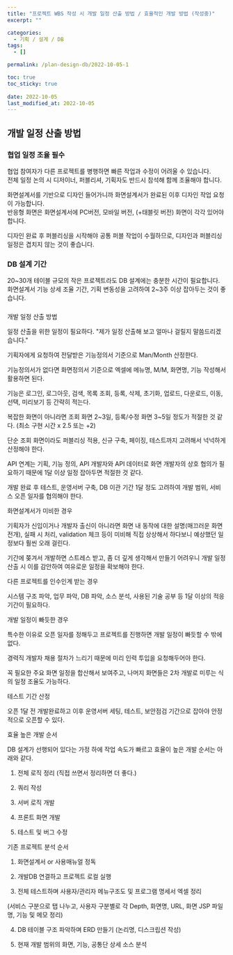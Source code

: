 ```yaml
---
title: "프로젝트 WBS 작성 시 개발 일정 산출 방법 / 효율적인 개발 방법 (작성중)"
excerpt: ""

categories:
  - 기획 / 설계 / DB
tags:
  - []

permalink: /plan-design-db/2022-10-05-1

toc: true
toc_sticky: true
 
date: 2022-10-05
last_modified_at: 2022-10-05
---
```


## 개발 일정 산출 방법

### 협업 일정 조율 필수
협업 참여자가 다른 프로젝트를 병행하면 빠른 작업과 수정이 어려울 수 있습니다.  
전체 일정 논의 시 디저이너, 퍼블리셔, 기획자도 반드시 참석해 함께 조율해야 합니다.

화면설계서를 기반으로 디자인 들어가니까 화면설계서가 완료된 이후 디자인 작업 요청이 가능합니다.  
반응형 화면은 화면설계서에 PC버전, 모바일 버전, (+태블릿 버전) 화면이 각각 있어야 합니다.

디자인 완료 후 퍼블리싱을 시작해야 공통 퍼블 작업이 수월하므로, 디자인과 퍼블리싱 일정은 겹치지 않는 것이 좋습니다.

### DB 설계 기간
20~30개 테이블 규모의 작은 프로젝트라도 DB 설계에는 충분한 시간이 필요합니다.  
화면설계서 기능 상세 조율 기간, 기획 변동성을 고려하여 2~3주 이상 잡아두는 것이 좋습니다.

### 









개발 일정 산출 방법


일정 산출을 위한 일정이 필요하다. "제가 일정 산출해 보고 얼마나 걸릴지 말씀드리겠습니다."



기획자에게 요청하여 전달받은 기능정의서 기준으로 Man/Month 산정한다.

기능정의서가 없다면 화면정의서 기준으로 엑셀에 메뉴명, M/M, 화면명, 기능 작성해서 활용하면 된다.

기능은 로그인, 로그아웃, 검색, 목록 조회, 등록, 삭제, 초기화, 업로드, 다운로드, 이동, 선택, 미리보기 등 간략히 적는다.

복잡한 화면이 아니라면 조회 화면 2~3일, 등록/수정 화면 3~5일 정도가 적절한 것 같다. (최소 구현 시간 x 2.5 또는 +2)

단순 조회 화면이라도 퍼블리싱 적용, 신규 구축, 페이징, 테스트까지 고려해서 넉넉하게 산정해야 한다.



API 연계는 기획, 기능 정의, API 개발자와 API 데이터로 화면 개발자의 상호 협의가 필요하기 때문에 1달 이상 일정 잡아두면 적절한 것 같다.



개발 완료 후 테스트, 운영서버 구축, DB 이관 기간 1달 정도 고려하여 개발 범위, 서비스 오픈 일자를 협의해야 한다.



화면설계서가 미비한 경우

기획자가 신입이거나 개발자 출신이 아니라면 화면 내 동작에 대한 설명(매끄러운 화면 전개), 실패 시 처리, validation 체크 등이 미비해 직접 상상해서 하다보니 예상했던 일정보다 훨씬 오래 걸린다.



기간에 쫒겨서 개발하면 스트레스 받고, 좀 더 깊게 생각해서 만들기 어려우니 개발 일정 산출 시 이를 감안하여 여유로운 일정을 확보해야 한다.



다른 프로젝트를 인수인계 받는 경우

시스템 구조 파악, 업무 파악, DB 파악, 소스 분석, 사용된 기술 공부 등 1달 이상의 적응 기간이 필요하다.







개발 일정이 빠듯한 경우


특수한 이유로 오픈 일자를 정해두고 프로젝트를 진행하면 개발 일정이 빠듯할 수 밖에 없다.



경력직 개발자 채용 절차가 느리기 때문에 미리 인력 투입을 요청해두어야 한다.



꼭 필요한 주요 화면 일정을 합산해서 보여주고, 나머지 화면들은 2차 개발로 미루는 식의 일정 조율도 가능하다.







테스트 기간 산정


오픈 1달 전 개발완료하고 이후 운영서버 세팅, 테스트, 보안점검 기간으로 잡아야 안정적으로 오픈할 수 있다.







효율 높은 개발 순서


DB 설계가 선행되어 있다는 가정 하에 작업 속도가 빠르고 효율이 높은 개발 순서는 아래와 같다.



1. 전체 로직 정리 (직접 쓰면서 정리하면 더 좋다.)

2. 쿼리 작성

3. 서버 로직 개발

4. 프론트 화면 개발

5. 테스트 및 버그 수정







기존 프로젝트 분석 순서


1. 화면설계서 or 사용매뉴얼 정독

2. 개발DB 연결하고 프로젝트 로컬 실행

3. 전체 테스트하며 사용자/관리자 메뉴구조도 및 프로그램 명세서 엑셀 정리

(서비스 구분으로 탭 나누고, 사용자 구분별로 각 Depth, 화면명, URL, 화면 JSP 파일명, 기능 및 메모 정리)

4. DB 테이블 구조 파악하며 ERD 만들기 (논리명, 디스크립션 작성)

5. 현재 개발 범위의 화면, 기능, 공통단 상세 소스 분석